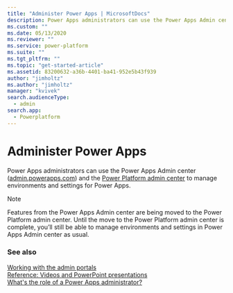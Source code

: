 ```yaml
---
title: "Administer Power Apps | MicrosoftDocs"
description: Power Apps administrators can use the Power Apps Admin center to manage environments and settings for Power Apps.
ms.custom: ""
ms.date: 05/13/2020
ms.reviewer: ""
ms.service: power-platform
ms.suite: ""
ms.tgt_pltfrm: ""
ms.topic: "get-started-article"
ms.assetid: 83200632-a36b-4401-ba41-952e5b43f939
author: "jimholtz"
ms.author: "jimholtz"
manager: "kvivek"
search.audienceType: 
  - admin
search.app: 
  - Powerplatform
---
```

# Administer Power Apps

Power Apps administrators can use the Power Apps Admin center ([admin.powerapps.com](https://admin.powerapps.com)) and the [Power Platform admin center](https://admin.powerplatform.microsoft.com) to manage environments and settings for Power Apps.

> [!NOTE]
> Features from the Power Apps Admin center are being moved to the Power Platform admin center. Until the move to the Power Platform admin center is complete, you’ll still be able to manage environments and settings in Power Apps Admin center as usual.


### See also
[Working with the admin portals](wp-work-with-admin-portals.md) <br />
[Reference: Videos and PowerPoint presentations](videos.md) <br />
[What's the role of a Power Apps administrator?](overview-role-powerapps-admin.md)